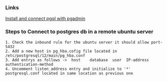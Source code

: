 ### Links
<a href="https://www.tecmint.com/install-postgresql-and-pgadmin-in-ubuntu/">Install and connect pgql with pgadmin</a>      


### Steps to Connect to postgres db in a remote ubuntu server
`1. Check the inbound rule for the ubuntu server it should allow port-5432`   
`2. Add a new host in pg_hba.cofig file located in  /etc/postgresql/12/main/pg_hba.conf`    
`3. Add entrys as follows ->  host    database  user  IP-address   authentication-method`    
`4. Uncomment listen_address entry and initialize to '*' postgresql.conf located in same location as previous one`    
